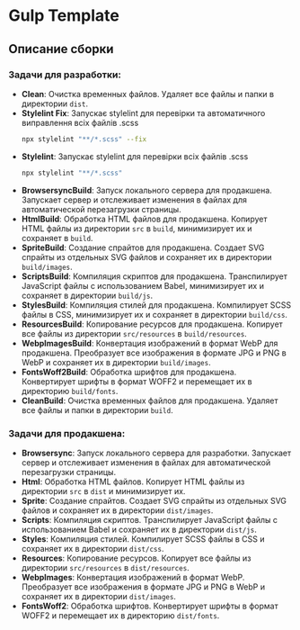 # Gulp Template

## Описание сборки

### Задачи для разработки:

- **Clean**: Очистка временных файлов. Удаляет все файлы и папки в директории `dist`.
- **Stylelint Fix**: Запускає stylelint для перевірки та автоматичного виправлення всіх файлів .scss
  ```sh
  npx stylelint "**/*.scss" --fix
  ```
- **Stylelint**: Запускає stylelint для перевірки всіх файлів .scss
  ```sh
  npx stylelint "**/*.scss"
  ```
- **BrowsersyncBuild**: Запуск локального сервера для продакшена. Запускает сервер и отслеживает изменения в файлах для автоматической перезагрузки страницы.
- **HtmlBuild**: Обработка HTML файлов для продакшена. Копирует HTML файлы из директории `src` в `build`, минимизирует их и сохраняет в `build`.
- **SpriteBuild**: Создание спрайтов для продакшена. Создает SVG спрайты из отдельных SVG файлов и сохраняет их в директории `build/images`.
- **ScriptsBuild**: Компиляция скриптов для продакшена. Транспилирует JavaScript файлы с использованием Babel, минимизирует их и сохраняет в директории `build/js`.
- **StylesBuild**: Компиляция стилей для продакшена. Компилирует SCSS файлы в CSS, минимизирует их и сохраняет в директории `build/css`.
- **ResourcesBuild**: Копирование ресурсов для продакшена. Копирует все файлы из директории `src/resources` в `build/resources`.
- **WebpImagesBuild**: Конвертация изображений в формат WebP для продакшена. Преобразует все изображения в формате JPG и PNG в WebP и сохраняет их в директории `build/images`.
- **FontsWoff2Build**: Обработка шрифтов для продакшена. Конвертирует шрифты в формат WOFF2 и перемещает их в директорию `build/fonts`.
- **CleanBuild**: Очистка временных файлов для продакшена. Удаляет все файлы и папки в директории `build`.

### Задачи для продакшена:

- **Browsersync**: Запуск локального сервера для разработки. Запускает сервер и отслеживает изменения в файлах для автоматической перезагрузки страницы.
- **Html**: Обработка HTML файлов. Копирует HTML файлы из директории `src` в `dist` и минимизирует их.
- **Sprite**: Создание спрайтов. Создает SVG спрайты из отдельных SVG файлов и сохраняет их в директории `dist/images`.
- **Scripts**: Компиляция скриптов. Транспилирует JavaScript файлы с использованием Babel и сохраняет их в директории `dist/js`.
- **Styles**: Компиляция стилей. Компилирует SCSS файлы в CSS и сохраняет их в директории `dist/css`.
- **Resources**: Копирование ресурсов. Копирует все файлы из директории `src/resources` в `dist/resources`.
- **WebpImages**: Конвертация изображений в формат WebP. Преобразует все изображения в формате JPG и PNG в WebP и сохраняет их в директории `dist/images`.
- **FontsWoff2**: Обработка шрифтов. Конвертирует шрифты в формат WOFF2 и перемещает их в директорию `dist/fonts`.
